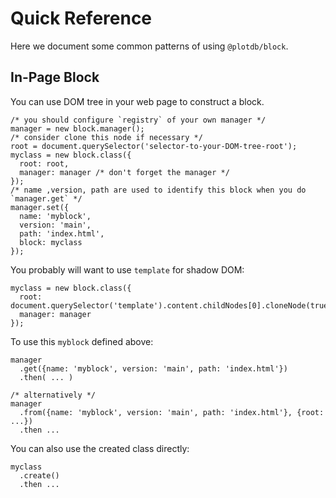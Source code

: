 # Quick Reference

Here we document some common patterns of using `@plotdb/block`.


## In-Page Block

You can use DOM tree in your web page to construct a block.

    /* you should configure `registry` of your own manager */
    manager = new block.manager();
    /* consider clone this node if necessary */
    root = document.querySelector('selector-to-your-DOM-tree-root');
    myclass = new block.class({
      root: root,
      manager: manager /* don't forget the manager */
    });
    /* name ,version, path are used to identify this block when you do `manager.get` */
    manager.set({
      name: 'myblock',
      version: 'main',
      path: 'index.html',
      block: myclass
    });

You probably will want to use `template` for shadow DOM:

    myclass = new block.class({
      root: document.querySelector('template').content.childNodes[0].cloneNode(true),
      manager: manager
    });


To use this `myblock` defined above:

    manager
      .get({name: 'myblock', version: 'main', path: 'index.html'})
      .then( ... )

    /* alternatively */
    manager
      .from({name: 'myblock', version: 'main', path: 'index.html'}, {root: ...})
      .then ...

You can also use the created class directly:

    myclass
      .create()
      .then ...
